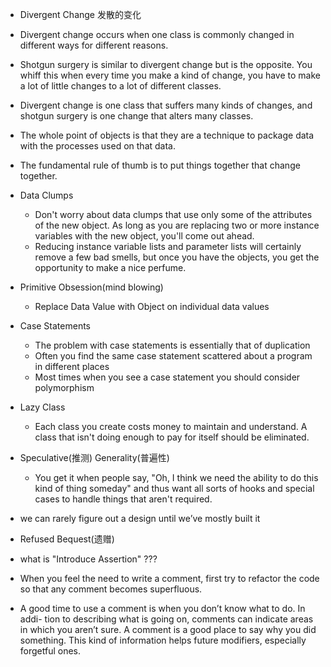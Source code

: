 + Divergent Change 发散的变化

+ Divergent change occurs when one class is commonly changed in different ways for different reasons.

+ Shotgun surgery is similar to divergent change but is the opposite. You whiff this when every time you make a kind of change, you have to make a lot of little changes to a lot of different classes.

+ Divergent change is one class that suffers many kinds of changes, and shotgun surgery is one change that alters many classes.

+ The whole point of objects is that they are a technique to package data with the processes used on that data.

+ The fundamental rule of thumb is to put things together that change together.

+ Data Clumps
    + Don't worry about data clumps that use only some of the attributes of the new object. As long as you are replacing two or more instance variables with the new object, you'll come out ahead.
    + Reducing instance variable lists and parameter lists will certainly remove a few bad smells, but once you have the objects, you get the opportunity to make a nice perfume.

+ Primitive Obsession(mind blowing)
    + Replace Data Value with Object on individual data values

+ Case Statements
    + The problem with case statements is essentially that of duplication
    + Often you find the same case statement scattered about a program in different places
    + Most times when you see a case statement you should consider polymorphism

+ Lazy Class
    + Each class you create costs money to maintain and understand. A class that isn't doing enough to pay for itself should be eliminated.

+ Speculative(推测) Generality(普遍性)
    + You get it when people say, "Oh, I think we need the ability to do this kind of thing someday" and thus want all sorts of hooks and special cases to handle things that aren't required.

+ we can rarely figure out a design until we’ve mostly built it

+ Refused Bequest(遗赠)

+ what is "Introduce Assertion" ???

+ When you feel the need to write a comment, first try to refactor the code so that any comment becomes superfluous.

+ A good time to use a comment is when you don’t know what to do. In addi- tion to describing what is going on, comments can indicate areas in which you aren’t sure. A comment is a good place to say why you did something. This kind of information helps future modifiers, especially forgetful ones.
